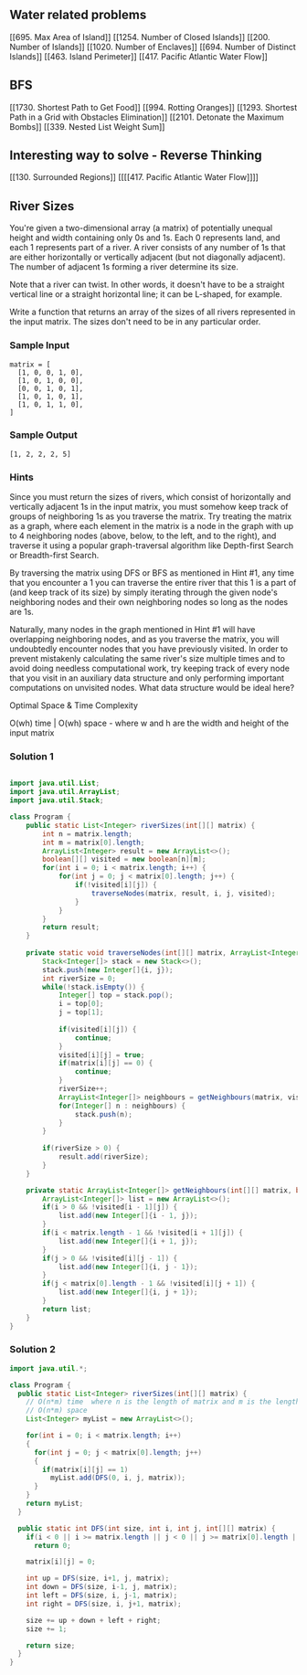 
## Water related problems


[[695. Max Area of Island]]
[[1254. Number of Closed Islands]]
[[200. Number of Islands]]
[[1020. Number of Enclaves]]
[[694. Number of Distinct Islands]]
[[463. Island Perimeter]]
[[417. Pacific Atlantic Water Flow]]

## BFS
[[1730. Shortest Path to Get Food]]
[[994. Rotting Oranges]]
[[1293. Shortest Path in a Grid with Obstacles Elimination]]
[[2101. Detonate the Maximum Bombs]]
[[339. Nested List Weight Sum]]

## Interesting way to solve - Reverse Thinking

[[130. Surrounded Regions]]
[[[[417. Pacific Atlantic Water Flow]]]]

## River Sizes

You're given a two-dimensional array (a matrix) of potentially unequal height and width containing only 0s and 1s. Each 0 represents land, and each 1 represents part of a river. A river consists of any number of 1s that are either horizontally or vertically adjacent (but not diagonally adjacent). The number of adjacent 1s forming a river determine its size.

Note that a river can twist. In other words, it doesn't have to be a straight vertical line or a straight horizontal line; it can be L-shaped, for example.

Write a function that returns an array of the sizes of all rivers represented in the input matrix. The sizes don't need to be in any particular order.

### Sample Input

```
matrix = [
  [1, 0, 0, 1, 0],
  [1, 0, 1, 0, 0],
  [0, 0, 1, 0, 1],
  [1, 0, 1, 0, 1],
  [1, 0, 1, 1, 0],
]

```

### Sample Output

```
[1, 2, 2, 2, 5] 
```

### Hints

Since you must return the sizes of rivers, which consist of horizontally and vertically adjacent 1s in the input matrix, you must somehow keep track of groups of neighboring 1s as you traverse the matrix. Try treating the matrix as a graph, where each element in the matrix is a node in the graph with up to 4 neighboring nodes (above, below, to the left, and to the right), and traverse it using a popular graph-traversal algorithm like Depth-first Search or Breadth-first Search.

By traversing the matrix using DFS or BFS as mentioned in Hint #1, any time that you encounter a 1 you can traverse the entire river that this 1 is a part of (and keep track of its size) by simply iterating through the given node's neighboring nodes and their own neighboring nodes so long as the nodes are 1s.

Naturally, many nodes in the graph mentioned in Hint #1 will have overlapping neighboring nodes, and as you traverse the matrix, you will undoubtedly encounter nodes that you have previously visited. In order to prevent mistakenly calculating the same river's size multiple times and to avoid doing needless computational work, try keeping track of every node that you visit in an auxiliary data structure and only performing important computations on unvisited nodes. What data structure would be ideal here?

Optimal Space & Time Complexity

O(wh) time | O(wh) space - where w and h are the width and height of the input matrix

### Solution 1

```java

import java.util.List;
import java.util.ArrayList;
import java.util.Stack;

class Program {
    public static List<Integer> riverSizes(int[][] matrix) {
        int n = matrix.length;
        int m = matrix[0].length;
        ArrayList<Integer> result = new ArrayList<>();
        boolean[][] visited = new boolean[n][m];
        for(int i = 0; i < matrix.length; i++) {
            for(int j = 0; j < matrix[0].length; j++) {
                if(!visited[i][j]) {
                    traverseNodes(matrix, result, i, j, visited);
                }
            }
        }
        return result;
    }
    
    private static void traverseNodes(int[][] matrix, ArrayList<Integer> result, int i, int j, boolean[][] visited) {
        Stack<Integer[]> stack = new Stack<>();
        stack.push(new Integer[]{i, j});
        int riverSize = 0;
        while(!stack.isEmpty()) {
            Integer[] top = stack.pop();
            i = top[0];
            j = top[1];
            
            if(visited[i][j]) {
                continue;
            }
            visited[i][j] = true;
            if(matrix[i][j] == 0) {
                continue;
            }
            riverSize++;
            ArrayList<Integer[]> neighbours = getNeighbours(matrix, visited, i, j);
            for(Integer[] n : neighbours) {
                stack.push(n);
            }
        }
    
        if(riverSize > 0) {
            result.add(riverSize);
        }
    }

    private static ArrayList<Integer[]> getNeighbours(int[][] matrix, boolean[][] visited, int i, int j) {
        ArrayList<Integer[]> list = new ArrayList<>();
        if(i > 0 && !visited[i - 1][j]) {
            list.add(new Integer[]{i - 1, j});
        }
        if(i < matrix.length - 1 && !visited[i + 1][j]) {
            list.add(new Integer[]{i + 1, j});
        }
        if(j > 0 && !visited[i][j - 1]) {
            list.add(new Integer[]{i, j - 1});
        }
        if(j < matrix[0].length - 1 && !visited[i][j + 1]) {
            list.add(new Integer[]{i, j + 1});
        }
        return list;
    }
}
```

### Solution 2

```java
import java.util.*;

class Program {
  public static List<Integer> riverSizes(int[][] matrix) {
    // O(n*m) time  where n is the length of matrix and m is the length of matrix[0]
    // O(n*m) space
    List<Integer> myList = new ArrayList<>();

    for(int i = 0; i < matrix.length; i++)
    {
      for(int j = 0; j < matrix[0].length; j++)
      {
        if(matrix[i][j] == 1)
          myList.add(DFS(0, i, j, matrix));
      }
    }
    return myList;
  }

  public static int DFS(int size, int i, int j, int[][] matrix) {
    if(i < 0 || i >= matrix.length || j < 0 || j >= matrix[0].length || matrix[i][j] == 0)
      return 0;

    matrix[i][j] = 0;

    int up = DFS(size, i+1, j, matrix);
    int down = DFS(size, i-1, j, matrix);
    int left = DFS(size, i, j-1, matrix);
    int right = DFS(size, i, j+1, matrix);

    size += up + down + left + right;
    size += 1;

    return size;
  }
}
```